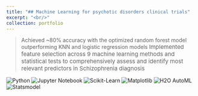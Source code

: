 ```yaml
---
title: "## Machine Learning for psychotic disorders clinical trials"
excerpt: "<br/>"
collection: portfolio
---
```


> <span style="font-size:14px;">Achieved ~80% accuracy with the optimized random forest model outperforming KNN and logistic regression models</span>
> <span style="font-size:15px;">Implemented feature selection across 9 machine learning methods and statistical tests to comprehensively assess and identify most relevant predictors in Schizophrenia diagnosis</span>


<p>
    <img src="https://img.shields.io/badge/Python-green" alt="Python">
    <img src="https://img.shields.io/badge/Jupyter%20Notebook-orange" alt="Jupyter Notebook">
    <img src="https://img.shields.io/badge/Sklearn-purple" alt="Scikit-Learn">
    <img src="https://img.shields.io/badge/Matplotlib-violet" alt="Matplotlib">
    <img src="https://img.shields.io/badge/H2O%20AutoML-blue" alt="H2O AutoML">
    <img src="https://img.shields.io/badge/Statsmodel-grey" alt="Statsmodel">
</p>